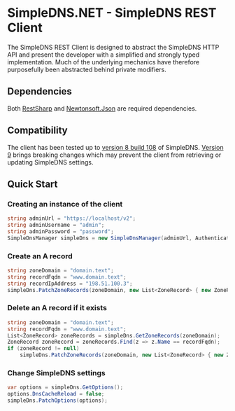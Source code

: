 # SimpleDNS.NET - SimpleDNS REST Client
The SimpleDNS REST Client is designed to abstract the SimpleDNS HTTP API and present the developer with a simplified and strongly typed implementation. Much of the underlying mechanics have therefore purposefully been abstracted behind private modifiers.

## Dependencies
Both [RestSharp](https://github.com/restsharp/RestSharp) and [Newtonsoft.Json](https://github.com/JamesNK/Newtonsoft.Json) are required dependencies.

## Compatibility
The client has been tested up to [version 8 build 108](https://simpledns.plus/news/78/simple-dns-plus-v-8-0-build-108-released-dns-flag-day-update) of SimpleDNS. [Version 9](https://simpledns.plus/news/79/simple-dns-plus-v-9-0-released) brings breaking changes which may prevent the client from retrieving or updating SimpleDNS settings.

## Quick Start

### Creating an instance of the client
```csharp
string adminUrl = "https://localhost/v2";
string adminUsername = "admin";
string adminPassword = "password";
SimpleDnsManager simpleDns = new SimpleDnsManager(adminUrl, AuthenticationMode.Digest, adminUsername, adminPassword, true);
```

### Create an A record
```csharp
string zoneDomain = "domain.text";
string recordFqdn = "www.domain.text";
string recordIpAddress = "198.51.100.3";
simpleDns.PatchZoneRecords(zoneDomain, new List<ZoneRecord> { new ZoneRecord { Name = recordFqdn, Type = RecordType.A, Data = recordIpAddress, Ttl = 14400 } });
```

### Delete an A record if it exists
```csharp
string zoneDomain = "domain.text";
string recordFqdn = "www.domain.text";
List<ZoneRecord> zoneRecords = simpleDns.GetZoneRecords(zoneDomain);
ZoneRecord zoneRecord = zoneRecords.Find(z => z.Name == recordFqdn);
if (zoneRecord != null)
    simpleDns.PatchZoneRecords(zoneDomain, new List<ZoneRecord> { new ZoneRecord { Name = recordFqdn, Remove = true } });
```

### Change SimpleDNS settings
```csharp
var options = simpleDns.GetOptions();
options.DnsCacheReload = false;
simpleDns.PatchOptions(options);
```
